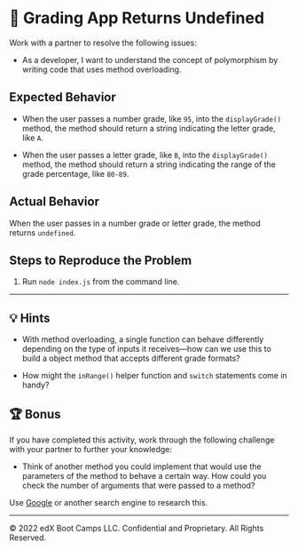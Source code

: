 # 🐛 Grading App Returns Undefined

Work with a partner to resolve the following issues:

* As a developer, I want to understand the concept of polymorphism by writing code that uses method overloading.

## Expected Behavior

* When the user passes a number grade, like `95`, into the `displayGrade()` method, the method should return a string indicating the letter grade, like `A`.

* When the user passes a letter grade, like `B`, into the `displayGrade()` method, the method should return a string indicating the range of the grade percentage, like `80-89`. 

## Actual Behavior

When the user passes in a number grade or letter grade, the method returns `undefined`.

## Steps to Reproduce the Problem

1. Run `node index.js` from the command line.

---

## 💡 Hints

* With method overloading, a single function can behave differently depending on the type of inputs it receives&mdash;how can we use this to build a object method that accepts different grade formats?

* How might the `inRange()` helper function and `switch` statements come in handy?

## 🏆 Bonus

If you have completed this activity, work through the following challenge with your partner to further your knowledge:

* Think of another method you could implement that would use the parameters of the method to behave a certain way. How could you check the number of arguments that were passed to a method?

Use [Google](https://www.google.com) or another search engine to research this.

---

© 2022 edX Boot Camps LLC. Confidential and Proprietary. All Rights Reserved.
